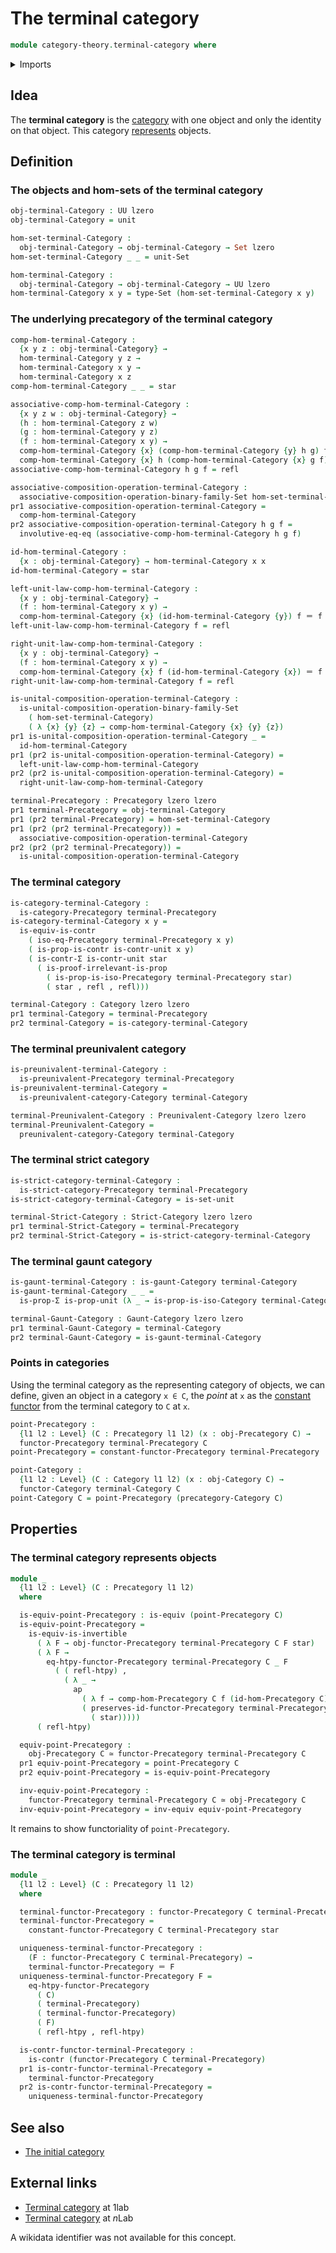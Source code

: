 # The terminal category

```agda
module category-theory.terminal-category where
```

<details><summary>Imports</summary>

```agda
open import category-theory.categories
open import category-theory.composition-operations-on-binary-families-of-sets
open import category-theory.constant-functors
open import category-theory.functors-categories
open import category-theory.functors-precategories
open import category-theory.gaunt-categories
open import category-theory.isomorphisms-in-categories
open import category-theory.isomorphisms-in-precategories
open import category-theory.precategories
open import category-theory.preunivalent-categories
open import category-theory.strict-categories

open import foundation.action-on-identifications-functions
open import foundation.contractible-types
open import foundation.dependent-pair-types
open import foundation.equivalences
open import foundation.homotopies
open import foundation.identity-types
open import foundation.propositions
open import foundation.sets
open import foundation.strictly-involutive-identity-types
open import foundation.unit-type
open import foundation.universe-levels
```

</details>

## Idea

The **terminal category** is the [category](category-theory.categories.md) with
one object and only the identity on that object. This category
[represents](category-theory.representable-functors-categories.md) objects.

## Definition

### The objects and hom-sets of the terminal category

```agda
obj-terminal-Category : UU lzero
obj-terminal-Category = unit

hom-set-terminal-Category :
  obj-terminal-Category → obj-terminal-Category → Set lzero
hom-set-terminal-Category _ _ = unit-Set

hom-terminal-Category :
  obj-terminal-Category → obj-terminal-Category → UU lzero
hom-terminal-Category x y = type-Set (hom-set-terminal-Category x y)
```

### The underlying precategory of the terminal category

```agda
comp-hom-terminal-Category :
  {x y z : obj-terminal-Category} →
  hom-terminal-Category y z →
  hom-terminal-Category x y →
  hom-terminal-Category x z
comp-hom-terminal-Category _ _ = star

associative-comp-hom-terminal-Category :
  {x y z w : obj-terminal-Category} →
  (h : hom-terminal-Category z w)
  (g : hom-terminal-Category y z)
  (f : hom-terminal-Category x y) →
  comp-hom-terminal-Category {x} (comp-hom-terminal-Category {y} h g) f ＝
  comp-hom-terminal-Category {x} h (comp-hom-terminal-Category {x} g f)
associative-comp-hom-terminal-Category h g f = refl

associative-composition-operation-terminal-Category :
  associative-composition-operation-binary-family-Set hom-set-terminal-Category
pr1 associative-composition-operation-terminal-Category =
  comp-hom-terminal-Category
pr2 associative-composition-operation-terminal-Category h g f =
  involutive-eq-eq (associative-comp-hom-terminal-Category h g f)

id-hom-terminal-Category :
  {x : obj-terminal-Category} → hom-terminal-Category x x
id-hom-terminal-Category = star

left-unit-law-comp-hom-terminal-Category :
  {x y : obj-terminal-Category} →
  (f : hom-terminal-Category x y) →
  comp-hom-terminal-Category {x} (id-hom-terminal-Category {y}) f ＝ f
left-unit-law-comp-hom-terminal-Category f = refl

right-unit-law-comp-hom-terminal-Category :
  {x y : obj-terminal-Category} →
  (f : hom-terminal-Category x y) →
  comp-hom-terminal-Category {x} f (id-hom-terminal-Category {x}) ＝ f
right-unit-law-comp-hom-terminal-Category f = refl

is-unital-composition-operation-terminal-Category :
  is-unital-composition-operation-binary-family-Set
    ( hom-set-terminal-Category)
    ( λ {x} {y} {z} → comp-hom-terminal-Category {x} {y} {z})
pr1 is-unital-composition-operation-terminal-Category _ =
  id-hom-terminal-Category
pr1 (pr2 is-unital-composition-operation-terminal-Category) =
  left-unit-law-comp-hom-terminal-Category
pr2 (pr2 is-unital-composition-operation-terminal-Category) =
  right-unit-law-comp-hom-terminal-Category

terminal-Precategory : Precategory lzero lzero
pr1 terminal-Precategory = obj-terminal-Category
pr1 (pr2 terminal-Precategory) = hom-set-terminal-Category
pr1 (pr2 (pr2 terminal-Precategory)) =
  associative-composition-operation-terminal-Category
pr2 (pr2 (pr2 terminal-Precategory)) =
  is-unital-composition-operation-terminal-Category
```

### The terminal category

```agda
is-category-terminal-Category :
  is-category-Precategory terminal-Precategory
is-category-terminal-Category x y =
  is-equiv-is-contr
    ( iso-eq-Precategory terminal-Precategory x y)
    ( is-prop-is-contr is-contr-unit x y)
    ( is-contr-Σ is-contr-unit star
      ( is-proof-irrelevant-is-prop
        ( is-prop-is-iso-Precategory terminal-Precategory star)
        ( star , refl , refl)))

terminal-Category : Category lzero lzero
pr1 terminal-Category = terminal-Precategory
pr2 terminal-Category = is-category-terminal-Category
```

### The terminal preunivalent category

```agda
is-preunivalent-terminal-Category :
  is-preunivalent-Precategory terminal-Precategory
is-preunivalent-terminal-Category =
  is-preunivalent-category-Category terminal-Category

terminal-Preunivalent-Category : Preunivalent-Category lzero lzero
terminal-Preunivalent-Category =
  preunivalent-category-Category terminal-Category
```

### The terminal strict category

```agda
is-strict-category-terminal-Category :
  is-strict-category-Precategory terminal-Precategory
is-strict-category-terminal-Category = is-set-unit

terminal-Strict-Category : Strict-Category lzero lzero
pr1 terminal-Strict-Category = terminal-Precategory
pr2 terminal-Strict-Category = is-strict-category-terminal-Category
```

### The terminal gaunt category

```agda
is-gaunt-terminal-Category : is-gaunt-Category terminal-Category
is-gaunt-terminal-Category _ _ =
  is-prop-Σ is-prop-unit (λ _ → is-prop-is-iso-Category terminal-Category star)

terminal-Gaunt-Category : Gaunt-Category lzero lzero
pr1 terminal-Gaunt-Category = terminal-Category
pr2 terminal-Gaunt-Category = is-gaunt-terminal-Category
```

### Points in categories

Using the terminal category as the representing category of objects, we can
define, given an object in a category `x ∈ C`, the _point_ at `x` as the
[constant functor](category-theory.constant-functors.md) from the terminal
category to `C` at `x`.

```agda
point-Precategory :
  {l1 l2 : Level} (C : Precategory l1 l2) (x : obj-Precategory C) →
  functor-Precategory terminal-Precategory C
point-Precategory = constant-functor-Precategory terminal-Precategory

point-Category :
  {l1 l2 : Level} (C : Category l1 l2) (x : obj-Category C) →
  functor-Category terminal-Category C
point-Category C = point-Precategory (precategory-Category C)
```

## Properties

### The terminal category represents objects

```agda
module _
  {l1 l2 : Level} (C : Precategory l1 l2)
  where

  is-equiv-point-Precategory : is-equiv (point-Precategory C)
  is-equiv-point-Precategory =
    is-equiv-is-invertible
      ( λ F → obj-functor-Precategory terminal-Precategory C F star)
      ( λ F →
        eq-htpy-functor-Precategory terminal-Precategory C _ F
          ( ( refl-htpy) ,
            ( λ _ →
              ap
                ( λ f → comp-hom-Precategory C f (id-hom-Precategory C))
                ( preserves-id-functor-Precategory terminal-Precategory C F
                  ( star)))))
      ( refl-htpy)

  equiv-point-Precategory :
    obj-Precategory C ≃ functor-Precategory terminal-Precategory C
  pr1 equiv-point-Precategory = point-Precategory C
  pr2 equiv-point-Precategory = is-equiv-point-Precategory

  inv-equiv-point-Precategory :
    functor-Precategory terminal-Precategory C ≃ obj-Precategory C
  inv-equiv-point-Precategory = inv-equiv equiv-point-Precategory
```

It remains to show functoriality of `point-Precategory`.

### The terminal category is terminal

```agda
module _
  {l1 l2 : Level} (C : Precategory l1 l2)
  where

  terminal-functor-Precategory : functor-Precategory C terminal-Precategory
  terminal-functor-Precategory =
    constant-functor-Precategory C terminal-Precategory star

  uniqueness-terminal-functor-Precategory :
    (F : functor-Precategory C terminal-Precategory) →
    terminal-functor-Precategory ＝ F
  uniqueness-terminal-functor-Precategory F =
    eq-htpy-functor-Precategory
      ( C)
      ( terminal-Precategory)
      ( terminal-functor-Precategory)
      ( F)
      ( refl-htpy , refl-htpy)

  is-contr-functor-terminal-Precategory :
    is-contr (functor-Precategory C terminal-Precategory)
  pr1 is-contr-functor-terminal-Precategory =
    terminal-functor-Precategory
  pr2 is-contr-functor-terminal-Precategory =
    uniqueness-terminal-functor-Precategory
```

## See also

- [The initial category](category-theory.initial-category.md)

## External links

- [Terminal category](https://1lab.dev/Cat.Instances.Shape.Terminal.html) at
  1lab
- [Terminal category](https://ncatlab.org/nlab/show/terminal+category) at $n$Lab

A wikidata identifier was not available for this concept.

